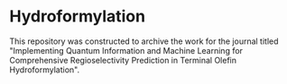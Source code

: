 # Hydroformylation
This repository was constructed to archive the work for the journal titled "Implementing Quantum Information and Machine Learning for Comprehensive Regioselectivity Prediction in Terminal Olefin Hydroformylation".
